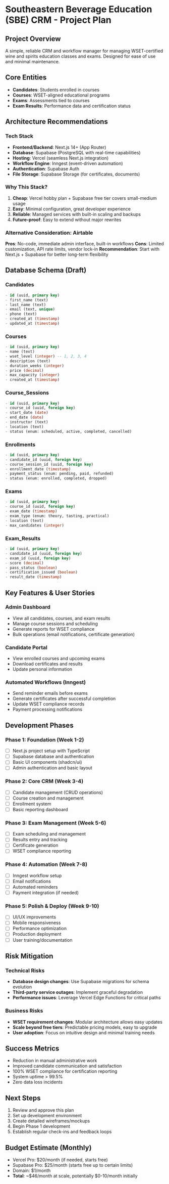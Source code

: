 # Southeastern Beverage Education (SBE) CRM - Project Plan

## Project Overview
A simple, reliable CRM and workflow manager for managing WSET-certified wine and spirits education classes and exams. Designed for ease of use and minimal maintenance.

## Core Entities
- **Candidates**: Students enrolled in courses
- **Courses**: WSET-aligned educational programs
- **Exams**: Assessments tied to courses
- **Exam Results**: Performance data and certification status

## Architecture Recommendations

### Tech Stack
- **Frontend/Backend**: Next.js 14+ (App Router)
- **Database**: Supabase (PostgreSQL with real-time capabilities)
- **Hosting**: Vercel (seamless Next.js integration)
- **Workflow Engine**: Inngest (event-driven automation)
- **Authentication**: Supabase Auth
- **File Storage**: Supabase Storage (for certificates, documents)

### Why This Stack?
1. **Cheap**: Vercel hobby plan + Supabase free tier covers small-medium usage
2. **Easy**: Minimal configuration, great developer experience
3. **Reliable**: Managed services with built-in scaling and backups
4. **Future-proof**: Easy to extend without major rewrites

### Alternative Consideration: Airtable
**Pros**: No-code, immediate admin interface, built-in workflows
**Cons**: Limited customization, API rate limits, vendor lock-in
**Recommendation**: Start with Next.js + Supabase for better long-term flexibility

## Database Schema (Draft)

### Candidates
```sql
- id (uuid, primary key)
- first_name (text)
- last_name (text)
- email (text, unique)
- phone (text)
- created_at (timestamp)
- updated_at (timestamp)
```

### Courses
```sql
- id (uuid, primary key)
- name (text)
- wset_level (integer) -- 1, 2, 3, 4
- description (text)
- duration_weeks (integer)
- price (decimal)
- max_capacity (integer)
- created_at (timestamp)
```

### Course_Sessions
```sql
- id (uuid, primary key)
- course_id (uuid, foreign key)
- start_date (date)
- end_date (date)
- instructor (text)
- location (text)
- status (enum: scheduled, active, completed, cancelled)
```

### Enrollments
```sql
- id (uuid, primary key)
- candidate_id (uuid, foreign key)
- course_session_id (uuid, foreign key)
- enrollment_date (timestamp)
- payment_status (enum: pending, paid, refunded)
- status (enum: enrolled, completed, dropped)
```

### Exams
```sql
- id (uuid, primary key)
- course_id (uuid, foreign key)
- exam_date (timestamp)
- exam_type (enum: theory, tasting, practical)
- location (text)
- max_candidates (integer)
```

### Exam_Results
```sql
- id (uuid, primary key)
- candidate_id (uuid, foreign key)
- exam_id (uuid, foreign key)
- score (decimal)
- pass_status (boolean)
- certification_issued (boolean)
- result_date (timestamp)
```

## Key Features & User Stories

### Admin Dashboard
- View all candidates, courses, and exam results
- Manage course sessions and scheduling
- Generate reports for WSET compliance
- Bulk operations (email notifications, certificate generation)

### Candidate Portal
- View enrolled courses and upcoming exams
- Download certificates and results
- Update personal information

### Automated Workflows (Inngest)
- Send reminder emails before exams
- Generate certificates after successful completion
- Update WSET compliance records
- Payment processing notifications

## Development Phases

### Phase 1: Foundation (Week 1-2)
- [ ] Next.js project setup with TypeScript
- [ ] Supabase database and authentication
- [ ] Basic UI components (shadcn/ui)
- [ ] Admin authentication and basic layout

### Phase 2: Core CRM (Week 3-4)
- [ ] Candidate management (CRUD operations)
- [ ] Course creation and management
- [ ] Enrollment system
- [ ] Basic reporting dashboard

### Phase 3: Exam Management (Week 5-6)
- [ ] Exam scheduling and management
- [ ] Results entry and tracking
- [ ] Certificate generation
- [ ] WSET compliance reporting

### Phase 4: Automation (Week 7-8)
- [ ] Inngest workflow setup
- [ ] Email notifications
- [ ] Automated reminders
- [ ] Payment integration (if needed)

### Phase 5: Polish & Deploy (Week 9-10)
- [ ] UI/UX improvements
- [ ] Mobile responsiveness
- [ ] Performance optimization
- [ ] Production deployment
- [ ] User training/documentation

## Risk Mitigation

### Technical Risks
- **Database design changes**: Use Supabase migrations for schema evolution
- **Third-party service outages**: Implement graceful degradation
- **Performance issues**: Leverage Vercel Edge Functions for critical paths

### Business Risks
- **WSET requirement changes**: Modular architecture allows easy updates
- **Scale beyond free tiers**: Predictable pricing models, easy to upgrade
- **User adoption**: Focus on intuitive design and minimal training needs

## Success Metrics
- Reduction in manual administrative work
- Improved candidate communication and satisfaction
- 100% WSET compliance for certification reporting
- System uptime > 99.5%
- Zero data loss incidents

## Next Steps
1. Review and approve this plan
2. Set up development environment
3. Create detailed wireframes/mockups
4. Begin Phase 1 development
5. Establish regular check-ins and feedback loops

## Budget Estimate (Monthly)
- Vercel Pro: $20/month (if needed, starts free)
- Supabase Pro: $25/month (starts free up to certain limits)
- Domain: $1/month
- **Total**: ~$46/month at scale, potentially $0-10/month initially